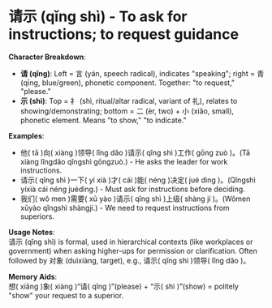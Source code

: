 # **请示 (qǐng shì) - To ask for instructions; to request guidance**

**Character Breakdown**:  
- **请 (qǐng)**: Left = 言 (yán, speech radical), indicates "speaking"; right = 青 (qīng, blue/green), phonetic component. Together: "to request," "please."  
- **示 (shì)**: Top = 礻 (shì, ritual/altar radical, variant of 礼), relates to showing/demonstrating; bottom = 二 (èr, two) + 小 (xiǎo, small), phonetic element. Means "to show," "to indicate."

**Examples**:  
- 他( tā )向( xiàng )领导( lǐng dǎo )请示( qǐng shì )工作( gōng zuò )。(Tā xiàng lǐngdǎo qǐngshì gōngzuò.) - He asks the leader for work instructions.  
- 请示( qǐng shì )一下( yí xià )才( cái )能( néng )决定( jué dìng )。(Qǐngshì yíxià cái néng juédìng.) - Must ask for instructions before deciding.  
- 我们( wǒ men )需要( xū yào )请示( qǐng shì )上级( shàng jí )。(Wǒmen xūyào qǐngshì shàngjí.) - We need to request instructions from superiors.

**Usage Notes**:  
请示 (qǐng shì) is formal, used in hierarchical contexts (like workplaces or government) when asking higher-ups for permission or clarification. Often followed by 对象 (duìxiàng, target), e.g., 请示( qǐng shì )领导( lǐng dǎo )。

**Memory Aids**:  
想( xiǎng )象( xiàng )“请( qǐng )”(please) + “示( shì )”(show) = politely "show" your request to a superior.